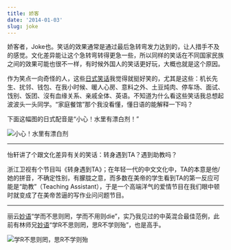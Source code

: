 ```yaml
---
title: 娇客
date: '2014-01-03'
slug: joke
---
```


娇客者，Joke也。笑话的效果通常是通过最后急转弯发力达到的，让人措手不及的感觉。文化差异能让这个急转弯转得更急一些，所以同样的笑话在不同国家民族之间的效果可能也很不一样，有时候外国人的笑话更好玩，大概也就是这个原因。

作为笑点一向奇怪的人，这些[日式笑话](http://web.archive.org/web/20170323170625/http://www.newsmth.net/bbscon.php?bid=63&id=3255042)我觉得就挺好笑的，尤其是这些：机长先生、扰邻、钱包、在我小时候、暖人心房、意料之外、土豆炖肉、停车场、面试、饯别、饭团、沒有血缘关系、亲戚全体、英语。不知道为什么看这些笑话我总想起波波头一头同学。“家庭餐馆”那个我没看懂，懂日语的能解释一下吗？

下面这幅图的日式配音是“小心！水里有漂白剂！”

![小心！水里有漂白剂](https://db.yihui.org/imgur/qO3iBWn.jpg)

---

怡轩讲了个跟文化差异有关的笑话：转身遇到TA？遇到助教吗？

浙江卫视有个节目叫《转身遇到TA》；在年轻一代的中文文化中，TA的本意是他/她的拼音，不确定性别，有朦胧之意，而多数在美帝的学生看到TA的第一反应可能是“助教”（Teaching Assistant），于是一个高端洋气的爱情节目在我们眼中顿时就变成了在美帝苦逼的写作业问问题节目。

---

丽云[妙语](http://www.loyhome.com/?p=3250)“学而不思则罔，学而不用则die”，实乃我见过的中英混合最佳范例，此前有林师兄[妙语](https://cosx.org/2013/05/6th-china-r-beijing-summary/)“学R不思则罔，思R不学则殆”，也是高手。

![学R不思则罔，思R不学则殆](https://db.yihui.org/imgur/r90UfmJ.png)
